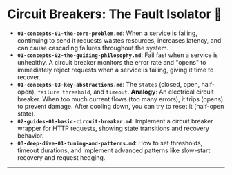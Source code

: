 # Circuit Breakers: The Fault Isolator 🔌


* **`01-concepts-01-the-core-problem.md`**: When a service is failing, continuing to send it requests wastes resources, increases latency, and can cause cascading failures throughout the system.
* **`01-concepts-02-the-guiding-philosophy.md`**: Fail fast when a service is unhealthy. A circuit breaker monitors the error rate and "opens" to immediately reject requests when a service is failing, giving it time to recover.
* **`01-concepts-03-key-abstractions.md`**: The `states` (closed, open, half-open), `failure threshold`, and `timeout`. **Analogy**: An electrical circuit breaker. When too much current flows (too many errors), it trips (opens) to prevent damage. After cooling down, you can try to reset it (half-open state).
* **`02-guides-01-basic-circuit-breaker.md`**: Implement a circuit breaker wrapper for HTTP requests, showing state transitions and recovery behavior.
* **`03-deep-dive-01-tuning-and-patterns.md`**: How to set thresholds, timeout durations, and implement advanced patterns like slow-start recovery and request hedging.

---
